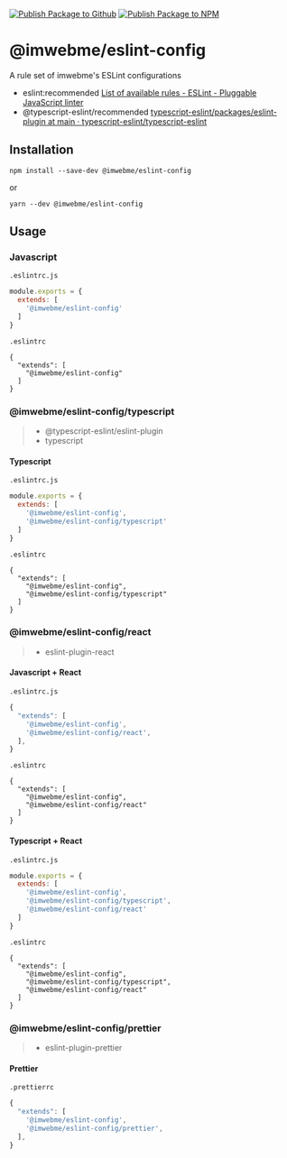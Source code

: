 [![Publish Package to Github](https://github.com/imwebme/eslint-config/actions/workflows/deploy.yaml/badge.svg)](https://github.com/imwebme/eslint-config/actions/workflows/deploy.yaml) [![Publish Package to NPM](https://badgen.net/npm/v/@imwebme/eslint-config)](https://www.npmjs.com/package/@imwebme/eslint-config)

# @imwebme/eslint-config

A rule set of imwebme's ESLint configurations

- eslint:recommended [List of available rules - ESLint - Pluggable JavaScript linter](https://eslint.org/docs/rules/)
- @typescript-eslint/recommended [typescript-eslint/packages/eslint-plugin at main · typescript-eslint/typescript-eslint](https://github.com/typescript-eslint/typescript-eslint/tree/main/packages/eslint-plugin)

## Installation

```
npm install --save-dev @imwebme/eslint-config
```

or

```
yarn --dev @imwebme/eslint-config
```

## Usage

### Javascript

`.eslintrc.js`
```js
module.exports = {
  extends: [
    '@imwebme/eslint-config'
  ]
}
```

`.eslintrc`
```
{
  "extends": [
    "@imwebme/eslint-config"
  ]
}
```

### @imwebme/eslint-config/typescript

> * @typescript-eslint/eslint-plugin
> * typescript

#### Typescript

`.eslintrc.js`
```js
module.exports = {
  extends: [
    '@imwebme/eslint-config',
    '@imwebme/eslint-config/typescript'
  ]
}
```

`.eslintrc`
```
{
  "extends": [
    "@imwebme/eslint-config",
    "@imwebme/eslint-config/typescript"
  ]
}
```

### @imwebme/eslint-config/react

> * eslint-plugin-react

#### Javascript + React

`.eslintrc.js`
```js
{
  "extends": [
    '@imwebme/eslint-config',
    '@imwebme/eslint-config/react',
  ],
}
```

`.eslintrc`
```
{
  "extends": [
    "@imwebme/eslint-config",
    "@imwebme/eslint-config/react"
  ]
}
```

#### Typescript + React

`.eslintrc.js`
```js
module.exports = {
  extends: [
    '@imwebme/eslint-config',
    '@imwebme/eslint-config/typescript',
    '@imwebme/eslint-config/react'
  ]
}
```

`.eslintrc`
```
{
  "extends": [
    "@imwebme/eslint-config",
    "@imwebme/eslint-config/typescript",
    "@imwebme/eslint-config/react"
  ]
}
```

### @imwebme/eslint-config/prettier

> * eslint-plugin-prettier

#### Prettier

`.prettierrc`
```js
{
  "extends": [
    '@imwebme/eslint-config',
    '@imwebme/eslint-config/prettier',
  ],
}
```
